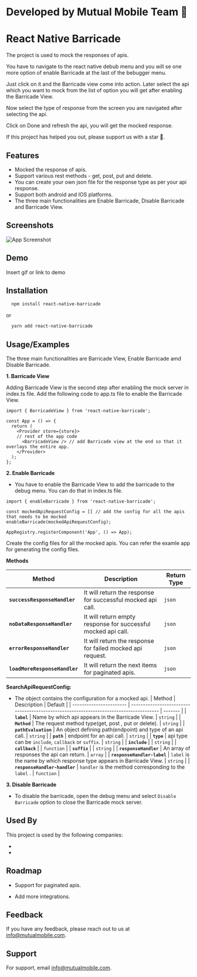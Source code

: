 
# Developed by Mutual Mobile Team 👋


# React Native Barricade

The project is used to mock the responses of apis.

You have to navigate to the react native debub menu and you will se one more option
of enable Barricade at the last of the bebugger menu. 

Just click on it and the Barricade 
view come into action. Later select the api which you want to mock from the list of option
you will get after enabling the Barricade View.

Now select the type of response from the screen you are navigated after selecting the api. 

Click on Done and refresh the api, you will get the mocked response.

If this project has helped you out, please support us with a star 🌟.
## Features

- Mocked the response of apis.
- Support various rest methods - get, post, put and delete.
- You can create your own json file for the response type as per your api response.
- Support both android and IOS platforms. 
- The three main functionalities are Enable Barricade, Disable Barricade and Barricade View.




## Screenshots

![App Screenshot](https://user-images.githubusercontent.com/113414293/212898114-6c32b25c-6c9f-47c7-b748-5996492e8510.png)
## Demo

Insert gif or link to demo


## Installation


```bash
  npm install react-native-barricade

```
or

```bash
  yarn add react-native-barricade

```
## Usage/Examples

The three main functionalities are Barricade View, Enable Barricade amd Disable Barricade.

 
**1. Barricade View**

Adding Barricade View is the second step after enabling the mock server in index.ts file.
 Add the following code to app.ts file to enable the Barricade View.

```tsx
import { BarricadeView } from 'react-native-barricade';

const App = () => {
  return (
    <Provider store={store}>
    // rest of the app code
      <BarricadeView /> // add Barricade view at the end so that it overlays the entire app.
    </Provider>
  );
};

```

**2. Enable Barricade**

 - You have to enable the Barricade View to add the barricade to the debug menu. You can do that in index.ts file.


```tsx
import { enableBarricade } from 'react-native-barricade';

const mockedApiRequestConfig = [] // add the config for all the apis that needs to be mocked
enableBarricade(mockedApiRequestConfig);

AppRegistry.registerComponent('App', () => App);

```
Create the config files for all the mocked apis. 
You can refer the examle app for generating the config files.

 **Methods**

| Method                    | Description                                                                            | Return Type |
| ----------------------- | -------------------------------------------------------------------------------------- | ------- |
| **`successResponseHandler`**   | It will return the response for successful mocked api call.                     | `json`  |
| **`noDataResponseHandler`**    | It will return empty response for successful mocked api call.                   | `json` |
| **`errorResponseHandler`**     | It will return the response for failed mocked api request.                      | `json`  |
| **`loadMoreResponseHandler`**  | It will return the next items for paginated apis.                               | `json`   |


**SearchApiRequestConfig:**  
- The object contains the configuration for a mocked api.
| Method                         | Description                                                                            | Default |
| -----------------------        | -------------------------------------------------------------------------------------- | ------- |
| **`label`**                    | Name by which api appears in the Barricade View.                                       | `string`  |
| **`Method`**                   | The request method type(get, post , put or delete).                                    | `string` |
| **`pathEvaluation`**           | An object defining path(endpoint) and type of an api call.                             | `string`  |
| **`path`**                     | endpoint for an api call.                                                              | `string` |
| **`type`**                     | api type can be `include`, `callback` or `suffix`.                                     | `string` |
| **`include`**                  |                                                                                        | `string` |
| **`callback`**                 |                                                                                        | `function` |
| **`suffix`**                   |                                                                                        | `string` |
| **`responseHandler`**          | An array of responses the api can return.                                              |  `array`   |
| **`responseHandler-label`**    |  `label` is the name by which response type appears in Barricade View.                 | `string` |
| **`responseHandler-handler`**  | `handler` is the method corresponding to the `label` .                                 | `function` |

**3. Disable Barricade**
- To disable the barricade, open the debug menu and select `Disable Barricade` option to close the Barricade mock server.





## Used By

This project is used by the following companies:

- 
- 


## Roadmap

- Support for paginated apis.

- Add more integrations.


## Feedback

If you have any feedback, please reach out to us at info@mutualmobile.com.


## Support

For support, email info@mutualmobile.com.

